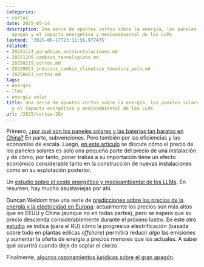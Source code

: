 ```yaml
---
categories:
- cortos
date: 2025-05-14
description: Una serie de apuntes cortos sobre la energía, los paneles solares, el
  apagón y el impacto energético y medioambiental de los LLMs
lastmod: '2025-06-17T23:11:56.977475'
related:
- 20231124_paradojas_autoinstalaciones.md
- 20221209_cambios_tecnologicos.md
- 20250219_cortos.md
- 20220923_indicios_cambio_climatico_tomadura_pelo.md
- 20250423_cortos.md
tags:
- energía
- llms
- energía solar
title: Una serie de apuntes cortos sobre la energía, los paneles solares, el apagón
  y el impacto energético y medioambiental de los LLMs
url: /2025/cortos-20/
---
```


Primero,
[¿por qué son los paneles solares y las baterías tan baratas en China?](https://www.sustainabilitybynumbers.com/p/china-cheap-solar-batteries) En parte, subvenciones. Pero también por las eficiencias y las economías de escala. Luego, [en este artículo](https://www.sustainabilitybynumbers.com/p/clean-energy-imports-jobs) se discute cómo el precio de los paneles solares es solo una pequeña parte del precio de una instalación y de cómo, por tanto, poner trabas a su importación tiene un efecto económico considerable tanto en la construcción de nuevas instalaciones como en su explotación posterior.

Un [estudio sobre el coste energético y medioambiental de los LLMs](https://andymasley.substack.com/p/a-cheat-sheet-for-conversations-about). En resumen, hay mucho asustaviejas por ahí.

Duncan Weldom trae una serie de [predicciones sobre los precios de la energía y la electricidad en Europa](https://kentclarkcenter.org/filterable-categories/on-global-markets/powering-europe/): actualmente los precios son más altos que en EEUU y China (aunque no en todas partes), pero se espera que su precio descienda considerablemente durante el próximo lustro. En este otro [estudio](https://www.sustainabilitybynumbers.com/p/uk-ccc-seventh-budget) se indica (para el RU) cómo la progresiva electrificación (basada sobre todo en plantas eólicas _offshore_) permitirá reducir _algo_ las emisiones y aumentar la oferta de energía a precios menores que los actuales. A saber qué ocurrirá cuando deje de soplar el cierzo.

Finalmente, [algunos razonamientos jurídicos sobre el gran apagón](https://derechomercantilespana.blogspot.com/2025/05/algunos-razonamientos-juridicos-sobre.html).